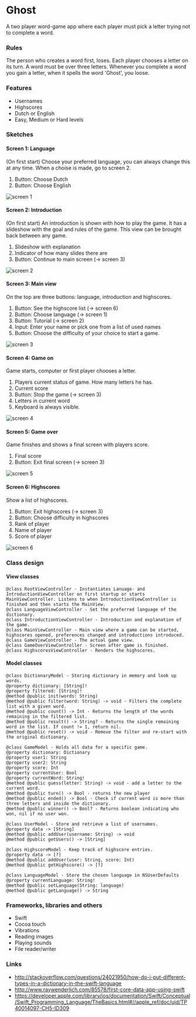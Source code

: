 # Ghost
A two player word-game app where each player must pick a letter trying not to complete a word.

### Rules
The person who creates a word first, loses. Each player chooses a letter on its turn. A word must be over three letters. Whenever you complete a word you gain a letter, when it spells the word 'Ghost', you loose.

### Features
- Usernames
- Highscores
- Dutch or English
- Easy, Medium or Hard levels

### Sketches
#### Screen 1: Language
(On first start) Choose your preferred language, you can always change this at any time. When a choise is made, go to screen 2.

1. Button: Choose Dutch
2. Button: Choose English

![screen 1](/doc/screen-1.jpg)

#### Screen 2: Introduction
(On first start) An introduction is shown with how to play the game. It has a slideshow with the goal and rules of the game. This view can be brought back between any game.

1. Slideshow with explanation
2. Indicator of how many slides there are
3. Button: Continue to main screen (-> screen 3)

![screen 2](/doc/screen-2.jpg)

#### Screen 3: Main view
On the top are three buttons: language, introduction and highscores.

1. Button: See the highscore list (-> screen 6)
2. Button: Choose language (-> screen 1)
3. Button: Tutorial (-> screen 2)
4. Input: Enter your name or pick one from a list of used names
5. Button: Choose the difficulty of your choice to start a game.

![screen 3](/doc/screen-3.jpg)

#### Screen 4: Game on
Game starts, computer or first player chooses a letter.

1. Players current status of game. How many letters he has.
2. Current score
3. Button: Stop the game (-> screen 3)
4. Letters in current word
5. Keyboard is always visible.

![screen 4](/doc/screen-4.jpg)

#### Screen 5: Game over
Game finishes and shows a final screen with players score.

1. Final score
2. Button: Exit final screen (-> screen 3)

![screen 5](/doc/screen-5.jpg)

#### Screen 6: Highscores
Show a list of highscores.

1. Button: Exit highscores (-> screen 3)
2. Button: Choose difficulty in highscores
3. Rank of player
4. Name of player
5. Score of player

![screen 6](/doc/screen-6.jpg)

### Class design
#### View classes
```
@class RootViewController - Instantiates Lanuage- and IntroductionViewController on first startup or starts MainViewController. Listens to when IntroductionViewController is finished and then starts the MainView.
@class LanguageViewController - Set the preferred language of the dictionary.
@class IntroductionViewController - Introduction and explanation of the game.
@class MainViewController - Main view where a game can be started, highscores opened, preferences changed and introductions introduced.
@class GameViewController - The actual game view.
@class GameOverViewController - Screen after game is finished.
@class HighscoresViewController - Renders the highscores.
```

#### Model classes
```
@class DictionaryModel - Storing dictionary in memory and look up words.
@property dictionary: [String]!
@property filtered: [String]!
@method @public init(words: String)
@method @public filter(word: String) -> void - Filters the complete list with a given word.
@method @public count() -> Int - Returns the length of the words remaining in the filtered list.
@method @public result() -> String? - Returns the single remaining word in the list. If count != 1, return nil.
@method @public reset() -> void - Remove the filter and re-start with the original dictionary.

@class GameModel - Holds all data for a specific game.
@property dictionary: Dictionary
@property user1: String
@property user2: String
@property score: Int
@property currentUser: Bool
@property currentWord: String!
@method @public guess(letter: String) -> void - add a letter to the current word.
@method @public turn() -> Bool - returns the new player
@method @public ended() -> Bool - Check if current word is more than three letters and inside the dictionary.
@method @public winner() -> Bool? - Returns boolean indicating who won, nil if no user won.

@class UserModel - Store and retrieve a list of usernames.
@property data -> [String]
@method @public addUser(username: String) -> void
@method @public getUsers() -> [String]

@class HighscoreModel - Keep track of highscore entries.
@property data -> [?]
@method @public addUser(user: String, score: Int)
@method @public getHighscore() -> [?]

@class LanguageModel - Store the chosen language in NSUserDefaults
@property currentLanguage: String!
@method @public setLanguage(String: language)
@method @public getLanguage() -> String
```

### Frameworks, libraries and others
- Swift
- Cocoa touch
- Vibrations
- Reading images
- Playing sounds
- File reader/writer

### Links
- http://stackoverflow.com/questions/24021950/how-do-i-put-different-types-in-a-dictionary-in-the-swift-language
- http://www.raywenderlich.com/85578/first-core-data-app-using-swift
- https://developer.apple.com/library/ios/documentation/Swift/Conceptual/Swift_Programming_Language/TheBasics.html#//apple_ref/doc/uid/TP40014097-CH5-ID309